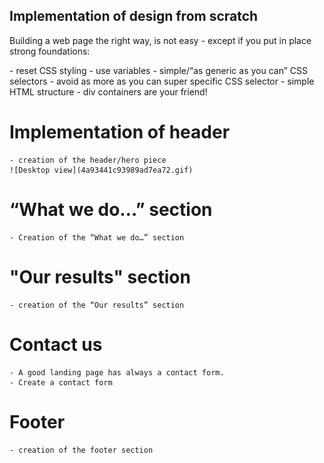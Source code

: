 ## Implementation of design from scratch

<p>Building a web page the right way, is not easy - except if you put in place strong foundations:</p>
- reset CSS styling
- use variables
- simple/“as generic as you can” CSS selectors
- avoid as more as you can super specific CSS selector
- simple HTML structure - div containers are your friend!

# Implementation of header
    - creation of the header/hero piece
    ![Desktop view](4a93441c93989ad7ea72.gif)

#  “What we do…” section
    - Creation of the “What we do…” section

#   "Our results" section
    - creation of the “Our results” section

#  Contact us
    - A good landing page has always a contact form. 
    - Create a contact form 

# Footer
    - creation of the footer section